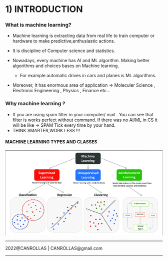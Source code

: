 # 1) INTRODUCTION

### What is machine learning?

- Machine learning is extracting data from real life to train computer or hardware to make predictive,enthusiastic
  actions.
- It is discipline of Computer science and statistics.
- Nowadays, every machine has AI and ML algorithm. Making better algorithms and choices bases on Machine learning.

    - For example automatic drives in cars and planes is ML algorithms.
- Moreover, It has enormous area of application => Moleculer Science , Electronic Engineering , Physics , Finance etc...

### Why machine learning ?

- If you are using spam filter in your computer/ mail . You can see that filter is works perfect without command. If
  there was no AI/ML in CS it will be like => SPAM Tick every time by your hand.
- THINK SMARTER,WORK LESS !!!

#### MACHINE LEARNING TYPES AND CLASSES

<img src="https://raw.githubusercontent.com/canrollas/machine_learning_tutorials/master/class.png">

<br>

<hr>
2022@CANROLLAS | CANROLLAS@gmail.com
<hr>
